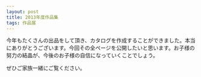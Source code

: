 ```yaml
---
layout: post
title: 2013年度作品集
tags: 作品展
---
```


今年もたくさんの出品をして頂き、カタログを作成することができました。本当にありがとうございます。今回その全ページを公開したいと思います。お子様の努力の結晶が、今後のお子様の自信になっていくことでしょう。

ぜひご家族一緒にご覧ください。
